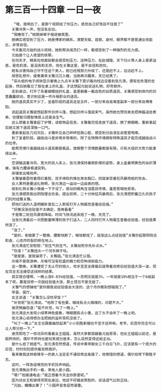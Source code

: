 # 第三百一十四章 一日一夜
        “哦，我明白了，是那个视顾给了你压力，感觉自己好驾驭不住我了”
       关雅冷笑一声，但没有反驳。
       “我睡觉了。”她脱掉裤子缩进被窝里。
       她确实感受到了压力，她是傅家的嫡系，清楚天赋、容貌、身材、眼界都不是普通女孩能比，非常自信。
       今天看完元始的战斗视频，她和帮派成员们一样，都感受到了一种强烈的无力感。
       元始是个让人绝望的妖孽。
       任何天才、精英在他面前都会感受到压力，这种压力，在赵城隍、天下归火等人身上是紧迫感，是危机感，是沮丧和无奈，但在关雅这里，是不自信和担忧。
       她有点害怕自己守不住这个男人，她已经很努力升级了，还是赶不上，远远赶不上。
       胡思乱想中，疲惫袭来关雅沉沉入睡，当她再次醒来，天已经黑了。
       “床头柜的电子闹钟显示着晚上九点半关雅下意识看向枕边没看到张元清，便有些失落的坐起身，然后她看见了放在桌上的礼盒，才这想起元始说送礼物，好奇掀开。
       走到桌边，打开了系着蝴蝶结的礼盒，盒里躺着一截血色的丝质道具，关雅感受到体内的剑意蠢蠢欲动，意识到这是一件斥候职业的道具。
       她的道具其实不少了，圣者阶段的道具足足五件，一部分来自高难度副本一部分来自傅青阳。
       说起道具关雅就想起那件剑师斗篷，想起剑师斗篷就来气，虽然她也赞同男友把神器送给表弟，但理智归理智情感上还是会生气。
       这么想着关雅拿起了护臂，读取物品信息，关雅看完信息放下道具，擦了擦眼睛，重新拿起后她又放下道具深吸一口气。
       重新拿起反几切次后，关雅听见自己砰砰狂跳心脏，感受到分血液在血管里咆哮。
       到了圣者阶段，越级战斗是非常非常难的，除了在特殊环境拥有特殊道具才能完成越级战斗的壮举。
       能帮灵境行者越级战斗道具都是极品，放眼整个灵境数量都是有限，只有大组织大势力能拿得出来。
       ……
       空调输送着冷风，宽大的双人床上，张元清保持着俯卧撑的姿势，身上盖着明黄色的丝织薄被，强有力腰身极速突刺。
       床铺发出咯吱声。
       关雅皱着眉咬着唇红着脸，双手绵软的推在男友胸口，同就承受着狂风暴雨般的攻击。
       女人果然是要送礼物啊，张元清边一运动一边由衷的想。
       收到礼物关雅小情绪一下子没了，感动的眼角含泪眉目传情，羞答答喊他哥哥。
       张元清顺势取出阴阳理合欢衾，提出双修，二十分钟狂风暴雨后，张元清把积蓄已久的孩子们托时给雅关雅。
       把他们送的入温明暖卧室后二人默契打开人物属性查看经验值。”
       “好像没涨经验值不太确定，我再看看”
       于是第二轮狂风骤雨降临，时间飞快流逝床摇了一晚，天亮了。
       当张元清最后一次把数量稀薄的孩子们送入，二人同时打开人物属生查看经验值，经验值果然涨了。
       “涨了。”
       “是的，老娘累了一整晚，腰都快断了，喉咙都哑了，就涨这么点经验值”关雅抄起那阴阳合和衾，心态炸的裂的摔在地上。
       张元清连忙安慰慰:“别生气别生气，关雅如死你先补点水。”
       “你滚！”关雅扭头一个河东狮子吼。
       “是是是，是我操劳了，关雅姐。”张元清连忙认错。
       斥候不是夜游神，斥候可没有旺盛的精力和恐怖续航能力。
       这一整晚，关雅遭受了无止尽的炮火，咬牙苦苦支撑最后就等着双修后经验值大涨一波，现在完全无法接受这线样的结果。
       其实很合理啊，一晚上涨0.03%经验值，一百明天就是3%，一年就是10%相当于一个b级副本了呢，要是双修一次就经验值大涨，那土怪岂不是无敌了。
       关雅气的想锤他“是你跟我说经验值会大涨的，这个月你都别想碰我了。”
       早餐，餐厅。
       女王说道：“关雅怎么没吃早饭？”
       “补觉呢”张元清说。“他除了有些累，喉咙有点火辣辣的，问题不大。”
       谢灵惋幽怨道:“能不补觉，叫了一晚上。”
       张元清这大发现小绿茶神色疲惫，嘿眼圈有点小重，这了头不会听了一晚上吧。
       张元清心说得想办法把她的监听耳机没收了。
       “叫了一晚上”女王也跟着幽怨起来“小小别胜新婚也不至于这样嘛，老爷，后宫你完全可以让人帮分担一下。”
       谢灵熙吃了一惊诧异的看着女王姐姐，虽然大家都觊觎着元始哥哥，但女王姐姐以前还，是挺矜持的，偶尔不矜持也是玩笑成分居多，怎么突然变得这般主动。
       是什么给了她底气，张元清忽然想道，传说中黄帝御女三千白日飞升，应该是有一个庞大的后宫，时时刻刻提供着双修鼎炉。
       看来像我这样痴情专一的男人注定走不通双修这条路了，他惋惜的想道，偶尔双修下聊胜于无。
       这时，一阵急促嘹亮的手机铃声响起。
       张元清掏出手机一看，来电人是小圆。
       “喂!”他接通电话:“我正想着今天去你那里呢。”
       因为动女王和谢得灵熙在身边，他这不好嬉皮笑脸的，说话语气比较正经。
       “元始，瞳瞳出事了！”小圆声音急促而凝重。
